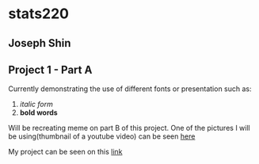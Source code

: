 # **stats220**
## **Joseph Shin**
## **Project 1 - Part A**

Currently demonstrating the use of different fonts or presentation such as:
1. *italic form*
2.  **bold words**

Will be recreating meme on part B of this project. One of the pictures I will be using(thumbnail of a youtube video) can be seen [here](https://i.ytimg.com/vi/iwPpK6VXfQc/maxresdefault.jpg)

My project can be seen on this [link](https://yshi435.github.io/stats220/)
